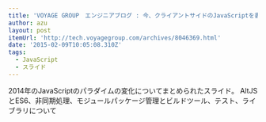 ```yaml
---
title: 'VOYAGE GROUP　エンジニアブログ : 今、クライアントサイドのJavaScriptを書く前に知っておきたいこと ~ 2014年トレンド総まとめ'
author: azu
layout: post
itemUrl: 'http://tech.voyagegroup.com/archives/8046369.html'
date: '2015-02-09T10:05:08.310Z'
tags:
  - JavaScript
  - スライド
---
```

2014年のJavaScriptのパラダイムの変化についてまとめられたスライド。
AltJSとES6、非同期処理、モジュールパッケージ管理とビルドツール、テスト、ライブラリについて
